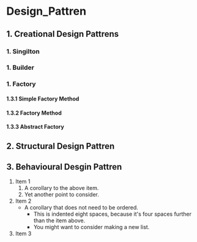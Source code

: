 # Design_Pattren
## 1. Creational Design Pattrens
###   1. Singilton
###   1. Builder
###   1. Factory 
####    1.3.1 Simple Factory Method
####    1.3.2 Factory Method
####    1.3.3 Abstract Factory
## 2. Structural Design Pattren
## 3. Behavioural Desgin Pattren

1. Item 1
    1. A corollary to the above item.
    2. Yet another point to consider.
2. Item 2
    * A corollary that does not need to be ordered.
        * This is indented eight spaces, because it's four spaces further than the item above.
        * You might want to consider making a new list.
3. Item 3
